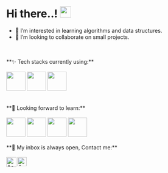 <h1> Hi there..! <img src="https://github.com/piyushP7pravin/piyushP7pravin/blob/master/Hi.gif" width="29px"> </h1>

- 👀 I’m interested in learning algorithms and data structures.
- 💞️ I’m looking to collaborate on small projects.

<br>
<br>
**✨ Tech stacks currently using:** <br>
<br>
<code><a href="https://www.python.org/" target="_blank"><img height="50" src="https://www.vectorlogo.zone/logos/python/python-ar21.svg"></a></code>
<code><a href="https://jupyter.org/" target="_blank"><img height="50" src="https://www.vectorlogo.zone/logos/jupyter/jupyter-ar21.svg"></a></code>
<code><a href="https://git-scm.com/" target="_blank"><img height="50" src="https://www.vectorlogo.zone/logos/git-scm/git-scm-ar21.svg"></a></code>
<br>
<br>
<br>
**🌱 Looking forward to learn:** <br>
<br>
<code><a href="https://www.javascript.com/" target="_blank"><img height="50" src="https://www.vectorlogo.zone/logos/javascript/javascript-ar21.svg"></a></code>
<code><a href="https://cloud.google.com/" target="_blank"><img height="50" src="https://www.vectorlogo.zone/logos/google_cloud/google_cloud-ar21.svg"></a></code>
<code><a href="https://scala-lang.org/" target="_blank"><img height="50" src="https://www.vectorlogo.zone/logos/scala-lang/scala-lang-ar21.svg"></a></code>
<code><a href="https://golang.org/" target="_blank"><img height="50" src="https://www.vectorlogo.zone/logos/golang/golang-ar21.svg"></a></code>
<br>
<br>
**💬 My inbox is always open, Contact me:**
<br>
<br> 
  <a href="mailto:aayush.shukla.366@gmail.com" target="_blank">
    <img align="left" alt="Aayush Shukla | Gmail" width="26px" src="https://iconape.com/wp-content/uploads/1/11/gmail-02.png" />
  </a>
  <a href="https://www.instagram.com/ytb.oreus.bs/" target="_blank">
    <img align="left" alt="Aayush Shukla | Instagram" width="24px" src="https://i0.wp.com/statesborodowntown.com/wp-content/uploads/2016/01/instagram-Logo-PNG-Transparent-Background-download.png?fit=1000%2C1000&ssl=1"  />
  </a>

